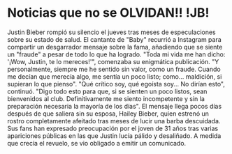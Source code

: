 # Noticias que no se OLVIDAN!! !JB!

Justin Bieber rompió su silencio el jueves tras meses de especulaciones sobre su estado de salud. El cantante de "Baby" recurrió a Instagram para compartir un desgarrador mensaje sobre la fama, añadiendo que se siente un "fraude" a pesar de todo lo que ha logrado. "Toda mi vida me han dicho: '¡Wow, Justin, te lo mereces!'", comenzaba su enigmática publicación. "Y personalmente, siempre me he sentido sin valor, como un fraude. Cuando me decían que merecía algo, me sentía un poco listo; como... maldición, si supieran lo que pienso".
"Qué crítico soy, qué egoísta soy... No dirían esto", continuó. "Digo todo esto para que, si se sienten un poco listos, sean bienvenidos al club. Definitivamente me siento incompetente y sin la preparación necesaria la mayoría de los días". 
El mensaje llega pocos días después de que saliera sin su esposa, Hailey Bieber, quien estrenó un rostro completamente afeitado tras meses de lucir una barba descuidada. Sus fans han expresado preocupación por el joven de 31 años tras varias apariciones públicas en las que Justin lucía pálido y desaliñado. A medida que crecía el revuelo, se vio obligado a emitir un comunicado.
